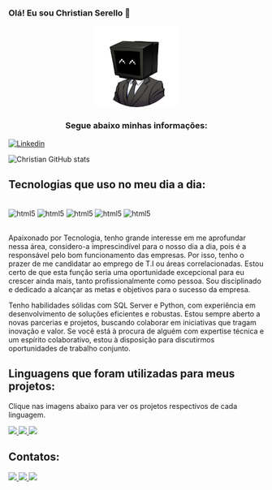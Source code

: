 
### Olá! Eu sou Christian Serello 👋

<p align="center">
    <img src="guia.png" alt="wallpaper" width="160" height="160">
  </a>
  <h3 align="center">Segue abaixo minhas informações:</h3>
</p>


[![Linkedin](https://img.shields.io/badge/LinkedIn-0077B5?style=for-the-badge&logo=linkedin&logoColor=white)](https://www.linkedin.com/in/christian-serello-moreno/)

![Christian GitHub stats](https://github-readme-stats.vercel.app/api?username=ChrisSerello&show_icons=true&theme=radical)


## Tecnologias que uso no meu dia a dia:
<div style="display: inline_block"><br>
 <img align="center"alt="html5" src="https://img.shields.io/badge/HTML5-E34F26?style=for-the-badge&logo=html5&logoColor=white" />
 <img align="center"alt="html5" src="https://img.shields.io/badge/CSS3-1572B6?style=for-the-badge&logo=css3&logoColor=white" />
 <img align="center"alt="html5" src="https://img.shields.io/badge/Java-ED8B00?style=for-the-badge&logo=openjdk&logoColor=white" />
 <img align="center"alt="html5" src="https://img.shields.io/badge/MySQL-005C84?style=for-the-badge&logo=mysql&logoColor=white" />
 <img align="center"alt="html5" src="https://img.shields.io/badge/C-00599C?style=for-the-badge&logo=c&logoColor=white" />
</div><br>



Apaixonado por Tecnologia, tenho grande interesse em me aprofundar nessa área, 
considero-a imprescindível para o nosso dia a dia, pois é a responsável pelo bom 
funcionamento das empresas. Por isso, tenho o prazer de me candidatar ao emprego de 
T.I ou áreas correlacionadas. Estou certo de que esta função seria uma oportunidade 
excepcional para eu crescer ainda mais, tanto profissionalmente como pessoa. Sou 
disciplinado e dedicado a alcançar as metas e objetivos para o sucesso da empresa.

Tenho habilidades sólidas com SQL Server e Python, com experiência em desenvolvimento 
de soluções eficientes e robustas. Estou sempre aberto a novas parcerias e projetos, 
buscando colaborar em iniciativas que tragam inovação e valor. Se você está à procura 
de alguém com expertise técnica e um espírito colaborativo, estou à disposição para 
discutirmos oportunidades de trabalho conjunto.

## Linguagens que foram utilizadas para meus projetos:
 <p>Clique nas imagens abaixo para ver os projetos respectivos de cada linguagem.</p>
    <a href="https://github.com/ChrisSerello/Jogo-RPG">
        <img src="https://cdn.jsdelivr.net/gh/devicons/devicon/icons/java/java-original.svg" width="40px" /> 
     <a href="https://github.com/ChrisSerello/criptografia">
        <img src="https://cdn.jsdelivr.net/gh/devicons/devicon/icons/python/python-original.svg" width="40px" />
    </a>
    <a href="https://github.com/ChrisSerello/Portif-lio">
        <img src="https://cdn.jsdelivr.net/gh/devicons/devicon/icons/html5/html5-original.svg" width="40px" />
    </a> <br>

<div>
    <h2>Contatos:</h2>
    <a href="https://www.linkedin.com/in/christian-serello-moreno/" target="_blank">
        <img src="https://cdn.jsdelivr.net/gh/devicons/devicon/icons/linkedin/linkedin-original.svg" width=40px/>
    </a>
    <a href="https://mail.google.com/mail/u/0/#inbox?compose=GTvVlcRwPkdxnsqWlTjVdkRnBpvQgDlNqQhkKFmqWBHcMrnQpzPjFmhTPPBrTSgHDZbGvpNsqDMhM" target="_blank">
        <img src="https://planet.s3.us-east-1.wasabisys.com/2022/02/gmail-tests-its-new-look-and-will-make-the-total.jpg" width=67px/>
    </a>
    <a href="###" target="_blank">
        <img src="###BAIXAR A IMAGEM" width=40px>
    </a>
</div>
